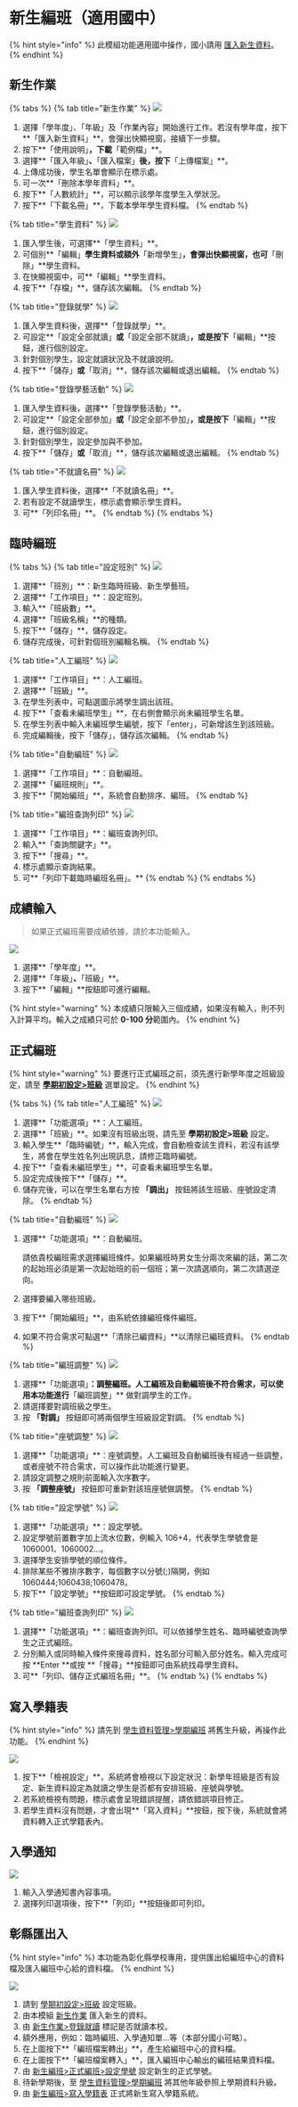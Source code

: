 # 新生編班（適用國中）

{% hint style="info" %}
此模組功能適用國中操作，國小請用 [匯入新生資料](sheng-liao-guan-li.md#ru-xin-sheng-liao)。
{% endhint %}

## 新生作業

{% tabs %}
{% tab title="新生作業" %}
![](../.gitbook/assets/stud-list1.png)

1. 選擇「學年度」、「年級」及「作業內容」開始進行工作。若沒有學年度，按下**「匯入新生資料」**，會彈出快顯視窗，接續下一步驟。
2. 按下**「使用說明」**，下載**「範例檔」**。
3. 選擇**「匯入年級」**、**「匯入檔案」**後，按下**「上傳檔案」**。
4. 上傳成功後，學生名單會顯示在標示處。
5. 可一次**「刪除本學年資料」**。
6. 按下**「人數統計」**，可以顯示該學年度學生入學狀況。
7. 按下**「下載名冊」**，下載本學年學生資料檔。
{% endtab %}

{% tab title="學生資料" %}
![](../.gitbook/assets/stud-list2.png)

1. 匯入學生後，可選擇**「學生資料」**。
2. 可個別**「編輯」**學生資料或額外**「新增學生」**，會彈出快顯視窗，也可**「刪除」**學生資料。
3. 在快顯視窗中，可**「編輯」**學生資料。
4. 按下**「存檔」**，儲存該次編輯。
{% endtab %}

{% tab title="登錄就學" %}
![](../.gitbook/assets/stud-list3.png)

1. 匯入學生資料後，選擇**「登錄就學」**。
2. 可設定**「設定全部就讀」**或**「設定全部不就讀」**，或是按下**「編輯」**按鈕，進行個別設定。
3. 針對個別學生，設定就讀狀況及不就讀說明。
4. 按下**「儲存」**或**「取消」**，儲存該次編輯或退出編輯。
{% endtab %}

{% tab title="登錄學藝活動" %}
![](../.gitbook/assets/stud-list4.png)

1. 匯入學生資料後，選擇**「登錄學藝活動」**。
2. 可設定**「設定全部參加」**或**「設定全部不參加」**，或是按下**「編輯」**按鈕，進行個別設定。
3. 針對個別學生，設定參加與不參加。
4. 按下**「儲存」**或**「取消」**，儲存該次編輯或退出編輯。
{% endtab %}

{% tab title="不就讀名冊" %}
![](../.gitbook/assets/stud-list5.png)

1. 匯入學生資料後，選擇**「不就讀名冊」**。
2. 若有設定不就讀學生，標示處會顯示學生資料。
3. 可**「列印名冊」**。
{% endtab %}
{% endtabs %}

## 臨時編班

{% tabs %}
{% tab title="設定班別" %}
![](../.gitbook/assets/stud-list6.png)

1. 選擇**「班別」**：新生臨時班級、新生學藝班。
2. 選擇**「工作項目」**：設定班別。
3. 輸入**「班級數」**。
4. 選擇**「班級名稱」**的種類。
5. 按下**「儲存」**，儲存設定。
6. 儲存完成後，可針對個班別編輯名稱。
{% endtab %}

{% tab title="人工編班" %}
![](../.gitbook/assets/stud-list7.png)

1. 選擇**「工作項目」**：人工編班。
2. 選擇**「班級」**。
3. 在學生列表中，可點選圖示將學生調出該班。
4. 按下**「查看未編班學生」**，在右側會顯示尚未編班學生名單。
5. 在學生列表中輸入未編班學生編號，按下「enter」，可新增該生到該班級。
6. 完成編輯後，按下「儲存」，儲存該次編輯。
{% endtab %}

{% tab title="自動編班" %}
![](../.gitbook/assets/stud-list8.png)

1. 選擇**「工作項目」**：自動編班。
2. 選擇**「編班規則」**。
3. 按下**「開始編班」**，系統會自動排序、編班。
{% endtab %}

{% tab title="編班查詢列印" %}
![](<../.gitbook/assets/stud-list9 (1).png>)

1. 選擇**「工作項目」**：編班查詢列印。
2. 輸入**「查詢關鍵字」**。
3. 按下**「搜尋」**。
4. 標示處顯示查詢結果。
5. 可**「列印下載臨時編班名冊」。**
{% endtab %}
{% endtabs %}

## 成績輸入

> 如果正式編班需要成績依據，請於本功能輸入。

![](../.gitbook/assets/input-score.png)

1. 選擇**「學年度」**。
2. 選擇**「年級」**、**「班級」**。
3. 按下**「編輯」**按鈕即可進行編輯。

{% hint style="warning" %}
本成績只限輸入三個成績，如果沒有輸入，則不列入計算平均。輸入之成績只可於 **0-100 分**範圍內。
{% endhint %}

## 正式編班

{% hint style="warning" %}
要進行正式編班之前，須先進行新學年度之班級設定，請至 [**學期初設定>班級**](qi-chu-ding.md#2-ban) 選單設定。
{% endhint %}

{% tabs %}
{% tab title="人工編班" %}
![](../.gitbook/assets/formal-class2.png)

1. 選擇**「功能選項」**：人工編班。
2. 選擇**「班級」**。如果沒有班級出現，請先至 **學期初設定>班級** 設定。
3. 輸入學生**「臨時編號」**，輸入完成，會自動檢查該生資料，若沒有該學生，將會在學生姓名列出現訊息，請修正臨時編號。
4. 按下**「查看未編班學生」**，可查看未編班學生名單。
5. 設定完成後按下**「儲存」**。
6. 儲存完後，可以在學生名單右方按 **「調出」** 按鈕將該生班級、座號設定清除。
{% endtab %}

{% tab title="自動編班" %}
![](../.gitbook/assets/formal-class3.png)

1.  選擇**「功能選項」**：自動編班。

    請依貴校編班需求選擇編班條件。如果編班時男女生分兩次來編的話，第二次的起始班必須是第一次起始班的前一個班；第一次請選順向，第二次請選逆向。
2. 選擇要編入哪些班級。
3. 按下**「開始編班」**，由系統依據編班條件編班。
4. 如果不符合需求可點選**「清除已編資料」**以清除已編班資料。
{% endtab %}

{% tab title="編班調整" %}
![](../.gitbook/assets/formal-class4.png)

1. 選擇**「功能選項」**：調整編班。人工編班及自動編班後不符合需求，可以使用本功能進行**「編班調整」** 做對調學生的工作。
2. 請選擇要對調班級之學生。
3. 按 **「對調」** 按鈕即可將兩個學生班級設定對調。
{% endtab %}

{% tab title="座號調整" %}
![](../.gitbook/assets/formal-class5.png)

1. 選擇**「功能選項」**：座號調整。人工編班及自動編班後有經過一些調整，或者座號不符合需求，可以操作此功能進行變更。
2. 請設定調整之規則前面輸入次序數字。
3. 按 **「調整座號」** 按鈕即可重新對該班座號做調整。
{% endtab %}

{% tab title="設定學號" %}
![](../.gitbook/assets/formal-class6.png)

1. 選擇**「功能選項」**：設定學號。
2. 設定學號前置數字加上流水位數，例輸入 106+4，代表學生學號會是 1060001、1060002...。
3. 選擇學生安排學號的順位條件。
4. 排除某些不雅排序數字，每個數字以分號(;)隔開，例如 1060444;1060438;1060478。
5. 按下**「設定學號」**按鈕即可設定學號。
{% endtab %}

{% tab title="編班查詢列印" %}
![](../.gitbook/assets/formal-class7.png)

1. 選擇**「功能選項」**：編班查詢列印。可以依據學生姓名、臨時編號查詢學生之正式編班。
2. 分別輸入或同時輸入條件來搜尋資料，姓名部分可輸入部分姓名。輸入完成可按 **Enter **或按 **「搜尋」**按鈕即可由系統找尋學生資料。
3. 可**「列印、儲存正式編班名冊」**。
{% endtab %}
{% endtabs %}

## 寫入學籍表

{% hint style="info" %}
請先到 [學生資料管理>學期編班](sheng-liao-guan-li.md#qi-ban) 將舊生升級，再操作此功能。
{% endhint %}

![](../.gitbook/assets/transform-data2.png)

1. 按下**「檢視設定」**，系統將會檢視以下設定狀況：新學年班級是否有設定、新生資料設定為就讀之學生是否都有安排班級、座號與學號。
2. 若系統檢視有問題，標示處會呈現錯誤提醒，請依錯誤項目修正。
3. 若學生資料沒有問題，才會出現**「寫入資料」**按鈕，按下後，系統就會將資料轉入正式學籍表內。

## 入學通知

![](../.gitbook/assets/notification.png)

1. 輸入入學通知書內容事項。
2. 選擇列印選項後，按下**「列印」**按鈕後即可列印。

## 彰縣匯出入

{% hint style="info" %}
本功能為彰化縣學校專用，提供匯出給編班中心的資料檔及匯入編班中心給的資料檔。
{% endhint %}

![](<../.gitbook/assets/chc-output (1).png>)

1. 請到 [學期初設定>班級](qi-chu-ding.md#2-ban) 設定班級。
2. 由本模組 [新生作業](xin-sheng-ban-yong-zhong.md#xin-sheng-zuo) 匯入新生的資料。
3. 由 [新生作業>登錄就讀](xin-sheng-ban-yong-zhong.md#xin-sheng-zuo) 標記是否就讀本校。
4. 額外應用，例如：臨時編班、入學通知單...等（本部分國小可略）。
5. 在上圖按下**「編班檔案轉出」**，產生給編班中心的資料檔。
6. 在上圖按下**「編班檔案轉入」**，匯入編班中心輸出的編班結果資料檔。
7. 由 [新生編班>正式編班>設定學號](xin-sheng-ban-yong-zhong.md#zheng-shi-ban) 設定新生的正式學號。
8. 待新學期後，至 [學生資料管理>學期編班](sheng-liao-guan-li.md#qi-ban) 將其他年級參照上學期資料升級。
9. 由 [新生編班>寫入學籍表](xin-sheng-ban-yong-zhong.md#ru-ji-biao) 正式將新生寫入學籍系統。
